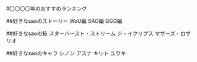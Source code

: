 #〇〇〇〇年のおすすめランキング


##好きなsaoのストーリー
WoU編
SAO編
GGO編


##好きなsaoの技
スターバースト・ストリーム
ジ・イクリプス
マザーズ・ロザリオ

##好きなsaoのキャラ
シノン
アスナ
キリト
ユウキ


